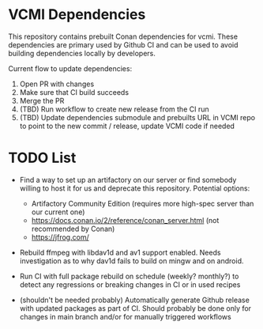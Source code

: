 # VCMI Dependencies

This repository contains prebuilt Conan dependencies for vcmi. These dependencies are primary used by Github CI and can be used to avoid building dependencies locally by developers.

Current flow to update dependencies:
1. Open PR with changes
2. Make sure that CI build succeeds
3. Merge the PR
4. (TBD) Run workflow to create new release from the CI run
5. (TBD) Update dependencies submodule and prebuilts URL in VCMI repo to point to the new commit / release, update VCMI code if needed

# TODO List

- Find a way to set up an artifactory on our server or find somebody willing to host it for us and deprecate this repository. Potential options:
  - Artifactory Community Edition (requires more high-spec server than our current one)
  - https://docs.conan.io/2/reference/conan_server.html (not recommended by Conan)
  - https://jfrog.com/

- Rebuild ffmpeg with libdav1d and av1 support enabled. Needs investigation as to why dav1d fails to build on mingw and on android.

- Run CI with full package rebuild on schedule (weekly? monthly?) to detect any regressions or breaking changes in CI or in used recipes

- (shouldn't be needed probably) Automatically generate Github release with updated packages as part of CI. Should probably be done only for changes in main branch and/or for manually triggered workflows
